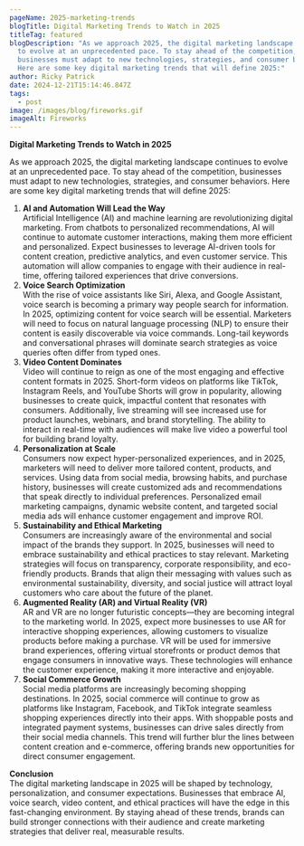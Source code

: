 ```yaml
---
pageName: 2025-marketing-trends
blogTitle: Digital Marketing Trends to Watch in 2025
titleTag: featured
blogDescription: "As we approach 2025, the digital marketing landscape continues
  to evolve at an unprecedented pace. To stay ahead of the competition,
  businesses must adapt to new technologies, strategies, and consumer behaviors.
  Here are some key digital marketing trends that will define 2025:"
author: Ricky Patrick
date: 2024-12-21T15:14:46.847Z
tags:
  - post
image: /images/blog/fireworks.gif
imageAlt: Fireworks
---
```

**Digital Marketing Trends to Watch in 2025**

As we approach 2025, the digital marketing landscape continues to evolve at an unprecedented pace. To stay ahead of the competition, businesses must adapt to new technologies, strategies, and consumer behaviors. Here are some key digital marketing trends that will define 2025:

1. **AI and Automation Will Lead the Way**\
   Artificial Intelligence (AI) and machine learning are revolutionizing digital marketing. From chatbots to personalized recommendations, AI will continue to automate customer interactions, making them more efficient and personalized. Expect businesses to leverage AI-driven tools for content creation, predictive analytics, and even customer service. This automation will allow companies to engage with their audience in real-time, offering tailored experiences that drive conversions.
2. **Voice Search Optimization**\
   With the rise of voice assistants like Siri, Alexa, and Google Assistant, voice search is becoming a primary way people search for information. In 2025, optimizing content for voice search will be essential. Marketers will need to focus on natural language processing (NLP) to ensure their content is easily discoverable via voice commands. Long-tail keywords and conversational phrases will dominate search strategies as voice queries often differ from typed ones.
3. **Video Content Dominates**\
   Video will continue to reign as one of the most engaging and effective content formats in 2025. Short-form videos on platforms like TikTok, Instagram Reels, and YouTube Shorts will grow in popularity, allowing businesses to create quick, impactful content that resonates with consumers. Additionally, live streaming will see increased use for product launches, webinars, and brand storytelling. The ability to interact in real-time with audiences will make live video a powerful tool for building brand loyalty.
4. **Personalization at Scale**\
   Consumers now expect hyper-personalized experiences, and in 2025, marketers will need to deliver more tailored content, products, and services. Using data from social media, browsing habits, and purchase history, businesses will create customized ads and recommendations that speak directly to individual preferences. Personalized email marketing campaigns, dynamic website content, and targeted social media ads will enhance customer engagement and improve ROI.
5. **Sustainability and Ethical Marketing**\
   Consumers are increasingly aware of the environmental and social impact of the brands they support. In 2025, businesses will need to embrace sustainability and ethical practices to stay relevant. Marketing strategies will focus on transparency, corporate responsibility, and eco-friendly products. Brands that align their messaging with values such as environmental sustainability, diversity, and social justice will attract loyal customers who care about the future of the planet.
6. **Augmented Reality (AR) and Virtual Reality (VR)**\
   AR and VR are no longer futuristic concepts—they are becoming integral to the marketing world. In 2025, expect more businesses to use AR for interactive shopping experiences, allowing customers to visualize products before making a purchase. VR will be used for immersive brand experiences, offering virtual storefronts or product demos that engage consumers in innovative ways. These technologies will enhance the customer experience, making it more interactive and enjoyable.
7. **Social Commerce Growth**\
   Social media platforms are increasingly becoming shopping destinations. In 2025, social commerce will continue to grow as platforms like Instagram, Facebook, and TikTok integrate seamless shopping experiences directly into their apps. With shoppable posts and integrated payment systems, businesses can drive sales directly from their social media channels. This trend will further blur the lines between content creation and e-commerce, offering brands new opportunities for direct consumer engagement.

**Conclusion**\
The digital marketing landscape in 2025 will be shaped by technology, personalization, and consumer expectations. Businesses that embrace AI, voice search, video content, and ethical practices will have the edge in this fast-changing environment. By staying ahead of these trends, brands can build stronger connections with their audience and create marketing strategies that deliver real, measurable results.